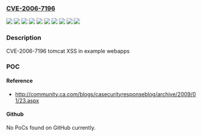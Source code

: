 ### [CVE-2006-7196](https://cve.mitre.org/cgi-bin/cvename.cgi?name=CVE-2006-7196)
![](https://img.shields.io/static/v1?label=Product&message=RHAPS%20Version%201%20for%20RHEL%203&color=blue)
![](https://img.shields.io/static/v1?label=Product&message=RHAPS%20Version%202%20for%20RHEL%204&color=blue)
![](https://img.shields.io/static/v1?label=Product&message=Red%20Hat%20Network%20Satellite%20Server%20v%204.2%20(RHEL3)&color=blue)
![](https://img.shields.io/static/v1?label=Product&message=Red%20Hat%20Network%20Satellite%20Server%20v%204.2&color=blue)
![](https://img.shields.io/static/v1?label=Product&message=Red%20Hat%20Network%20Satellite%20Server%20v%205.0&color=blue)
![](https://img.shields.io/static/v1?label=Version&message=!%200%3A2.0-3jpp_2rh%20&color=brighgreen)
![](https://img.shields.io/static/v1?label=Version&message=!%200%3A2.0s10-3.37.rhn%20&color=brighgreen)
![](https://img.shields.io/static/v1?label=Version&message=!%200%3A2.0s10-3.38.rhn%20&color=brighgreen)
![](https://img.shields.io/static/v1?label=Version&message=!%200%3A5.0.30-0jpp_5rh%20&color=brighgreen)
![](https://img.shields.io/static/v1?label=Vulnerability&message=Improper%20Neutralization%20of%20Input%20During%20Web%20Page%20Generation%20('Cross-site%20Scripting')&color=brighgreen)

### Description

CVE-2006-7196 tomcat XSS in example webapps

### POC

#### Reference
- http://community.ca.com/blogs/casecurityresponseblog/archive/2009/01/23.aspx

#### Github
No PoCs found on GitHub currently.

